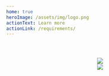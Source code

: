 ```yaml
---
home: true
heroImage: /assets/img/logo.png
actionText: Learn more
actionLink: /requirements/
---
```

<div class="center">
    <div class="rate-us">
        <!-- <a href=""> -->
                <img src="/assets/img/rate-us.png">
        <!-- </a> -->
    </div>
    <div class="webkunft-logo">
        <a href="https://codecanyon.net/user/webkunft/portfolio">
            <img src="/assets/img/webkunft-logo.png">
        </a>
    </div>
</div>

<style> 
    .center {
        margin-top: 3em;
        display: inline-block;
        width: 100%;
        text-align: center;
    }
    .hero img {
        max-height: 150px !important;
    }
    .webkunft-logo img {
        max-width: 200px !important;
    }
</style>